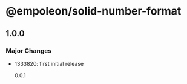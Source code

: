 # @empoleon/solid-number-format

## 1.0.0

### Major Changes

- 1333820: first initial release

  0.0.1
